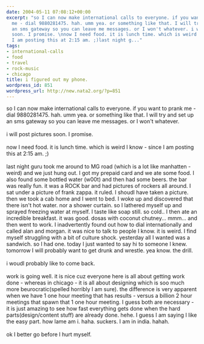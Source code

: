 ```yaml
---
date: 2004-05-11 07:08:12+00:00
excerpt: "so I can now make international calls to everyone. if you want to prank
  me - dial 9880281475. hah. umm yea. or something like that. I will try and set up
  an sms gateway so you can leave me messages. or I won't whatever. i will post pictures
  soon. I promise. \nnow I need food. it is lunch time. which is weird I know - since
  I am posting this at 2:15 am. ;)last night g..."
tags:
- international-calls
- food
- travel
- rock-music
- chicago
title: i figured out my phone.
wordpress_id: 851
wordpress_url: http://new.nata2.org/?p=851
---
```


so I can now make international calls to everyone. if you want to prank me - dial 9880281475. hah. umm yea. or something like that. I will try and set up an sms gateway so you can leave me messages. or I won't whatever. <br/><br/>i will post pictures soon. I promise. 
<br/><br/>now I need food. it is lunch time. which is weird I know - since I am posting this at 2:15 am. ;)<Br><br/>last night guru took me around to MG road (which is a lot like manhatten - weird) and we just hung out. I got my prepaid card and we ate some food. I also found some bottled water (w00t) and then had some beers. the bar was really fun. it was a ROCK bar and had pictures of rockers all around. I sat under a picture of frank zappa. it ruled. I shoudl have taken a picture. then we took a cab home and I went to bed. I woke up and discovered that there isn't hot water. nor a shower curtain. so I lathered myself up and sprayed freezing water at myself. I taste like soap still. so cold.. I then ate an incredible breakfast. it was good. dosas with coconut chutney... mmm... and then went to work. I inadvertently found out  how to dial internationally and called alan and morgan. it was nice to talk to people I know. it is weird. I find myself struggling with a bit of culture shock. yesterday all I wanted was a sandwich. so I had one. today I just wanted to say hi to someone I knew. tomorrow I will probably want to get drunk and wrestle. yea know. the drill. <Br><br/>i woudl probably like to come back. <Br><br/>work is going well. it is nice cuz everyone here is all about getting work done - whereas in chicago - it is all about designing which is soo much more beurocratic(spelled horribly I am sure). the difference is very apparent when we have 1 one hour meeting that has results - versus a billion 2 hour meetings that spawn that 1 one hour meeting. I guess both are necessary - it is just amazing to see how fast everything gets done when the hard parts(design/content stuff) are already done. hehe. I guess I am saying I like the easy part. how lame am i. haha. suckers. I am in india. hahah. <Br><br/>ok I better go before I hurt myself.